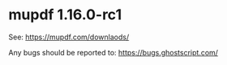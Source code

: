 # mupdf 1.16.0-rc1

See:
https://mupdf.com/downlaods/

Any bugs should be reported to:
https://bugs.ghostscript.com/
